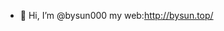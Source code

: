- 👋 Hi, I’m @bysun000
my web:http://bysun.top/

<!---
bysun000/bysun000 is a ✨ special ✨ repository because its `README.md` (this file) appears on your GitHub profile.
You can click the Preview link to take a look at your changes.
--->
